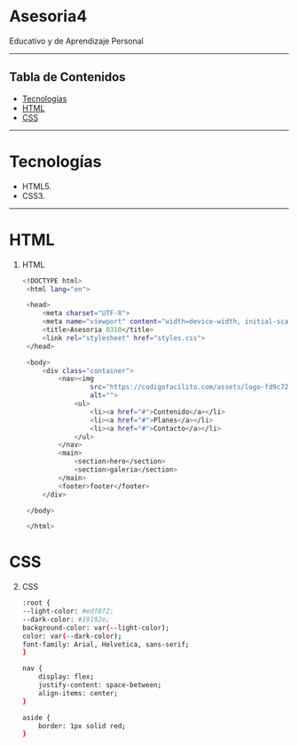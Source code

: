 # Asesoria4
Educativo y de Aprendizaje Personal

---
## Tabla de Contenidos
- [Tecnologías](#Tecnologías)
- [HTML](#HTML)
- [CSS](#CSS)
---
# Tecnologías
- HTML5.
- CSS3. 
--- 
# HTML 
1. HTML  
   ```bash
   <!DOCTYPE html>
    <html lang="en">

    <head>
        <meta charset="UTF-8">
        <meta name="viewport" content="width=device-width, initial-scale=1.0">
        <title>Asesoria 0310</title>
        <link rel="stylesheet" href="styles.css">
    </head>

    <body>
        <div class="container">
            <nav><img
                    src="https://codigofacilito.com/assets/logo-fd9c72981efb94fa3556a7b272d33b45ef8834027fa4fe9959a56e4b2ebaa798.png"
                    alt="">
                <ul>
                    <li><a href="#">Contenido</a></li>
                    <li><a href="#">Planes</a></li>
                    <li><a href="#">Contacto</a></li>
                </ul>
            </nav>
            <main>
                <section>hero</section>
                <section>galeria</section>
            </main>
            <footer>footer</footer>
        </div>

    </body>

    </html>

# CSS
2. CSS
    ```bash 
    :root {
    --light-color: #edf8f2;
    --dark-color: #19192e;
    background-color: var(--light-color);
    color: var(--dark-color);
    font-family: Arial, Helvetica, sans-serif;
    }

    nav {
        display: flex;
        justify-content: space-between;
        align-items: center;
    }

    aside {
        border: 1px solid red;
    }




